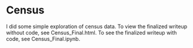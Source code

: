 # Census

I did some simple exploration of census data. To view the finalized writeup without code, see Census_Final.html. To see the finalized writeup with code, see Census_Final.ipynb.
